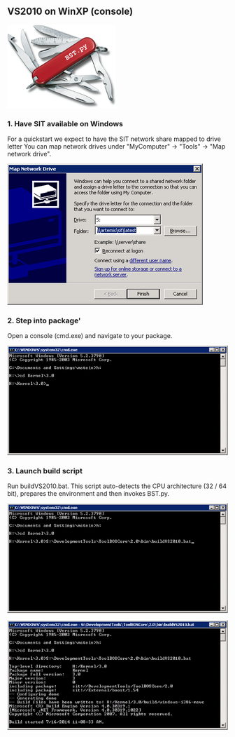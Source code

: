 ##  VS2010 on WinXP (console)


![](BST-small.png)

###  1. Have SIT available on Windows

For a quickstart we expect to have the SIT network share mapped to drive letter 
You can map network drives under "MyComputer" → "Tools" → "Map network drive".

![](MapNetworkDrive-WinXP.png)


###  2. Step into package'

Open a console (cmd.exe) and navigate to your package.

![](TopLevelDirectory-WinXP.png)

###  3. Launch build script

Run buildVS2010.bat. This script auto-detects the CPU architecture (32 / 64 bit), 
prepares the environment and then invokes BST.py.

![](RunWindowsBuildScript-WinXP.png)

![](VisualStudio2010-WinXP.png)